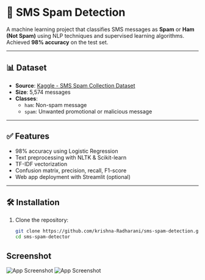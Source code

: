 # 📱 SMS Spam Detection

A machine learning project that classifies SMS messages as **Spam** or **Ham (Not Spam)** using NLP techniques and supervised learning algorithms. Achieved **98% accuracy** on the test set.

---

## 📊 Dataset

- **Source**: [Kaggle - SMS Spam Collection Dataset](https://www.kaggle.com/datasets/uciml/sms-spam-collection-dataset)
- **Size**: 5,574 messages
- **Classes**: 
  - `ham`: Non-spam message
  - `spam`: Unwanted promotional or malicious message

---

## ✅ Features

- 98% accuracy using Logistic Regression
- Text preprocessing with NLTK & Scikit-learn
- TF-IDF vectorization
- Confusion matrix, precision, recall, F1-score
- Web app deployment with Streamlit (optional)

---

## 🛠 Installation

1. Clone the repository:

   ```bash
   git clone https://github.com/krishna-Radharani/sms-spam-detection.git
   cd sms-spam-detector

## Screenshot

![App Screenshot](image1.png)
![App Screenshot](image2.png)
   
